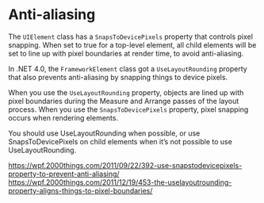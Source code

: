 # Anti-aliasing

The `UIElement` class has a `SnapsToDevicePixels` property that controls pixel snapping. When set to true for a top-level element, all child elements will be set to line up with pixel boundaries at render time, to avoid anti-aliasing.

In .NET 4.0, the `FrameworkElement` class got a `UseLayoutRounding` property that also prevents anti-aliasing by snapping things to device pixels.

When you use the `UseLayoutRounding` property, objects are lined up with pixel boundaries during the Measure and Arrange passes of the layout process. When you use the `SnapsToDevicePixels` property, pixel snapping occurs when rendering elements.

You should use UseLayoutRounding when possible, or use SnapsToDevicePixels on child elements when it’s not possible to use UseLayoutRounding.

https://wpf.2000things.com/2011/09/22/392-use-snapstodevicepixels-property-to-prevent-anti-aliasing/
https://wpf.2000things.com/2011/12/19/453-the-uselayoutrounding-property-aligns-things-to-pixel-boundaries/
<!--stackedit_data:
eyJoaXN0b3J5IjpbLTE2MjYwOTc5MTRdfQ==
-->